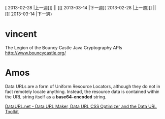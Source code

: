 [ 2013-02-28 |上一週]]] || [[[ 2013-03-14 |下一週]( 2013-02-28 |上一週]]] || [[[ 2013-03-14 |下一週)



# vincent


The Legion of the Bouncy Castle Java Cryptography APIs
<http://www.bouncycastle.org/>  

# Amos


Data URLs are a form of Uniform Resource Locators, although they do not in fact remotely locate anything. Instead, the resource data is contained within the URL string itself as a **base64-encoded** string.

[DataURL.net - Data URL Maker, Data URL CSS Optimizer and the Data URL Toolkit](http://dataurl.net/#about)